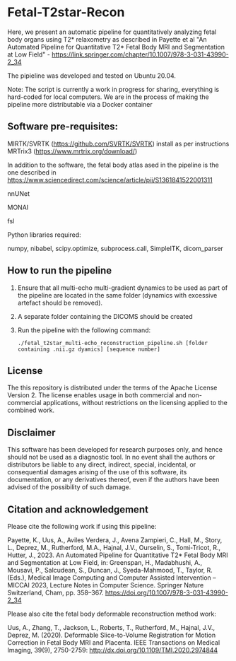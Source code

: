 # Fetal-T2star-Recon
Here, we present an automatic pipeline for quantitatively analyzing fetal body organs using T2* relaxometry as described in Payette et al "An Automated Pipeline for Quantitative T2* Fetal Body MRI and Segmentation at Low Field" - https://link.springer.com/chapter/10.1007/978-3-031-43990-2_34

The pipieline was developed and tested on Ubuntu 20.04.

Note: The script is currently a work in progress for sharing, everything is hard-coded for local computers. We are in the process of making the pipeline more distributable via a Docker container

## Software pre-requisites: 

MIRTK/SVRTK (https://github.com/SVRTK/SVRTK) install as per instructions
MRTrix3 (https://www.mrtrix.org/download/)

In addition to the software, the fetal body atlas ased in the pipeline is the one described in https://www.sciencedirect.com/science/article/pii/S1361841522001311

nnUNet

MONAI

fsl

Python libraries required: 

numpy, nibabel, scipy.optimize, subprocess.call, SimpleITK, dicom_parser


## How to run the pipeline

1. Ensure that all multi-echo multi-gradient dynamics to be used as part of the pipeline are located in the same folder (dynamics with excessive artefact should be removed).
2. A separate folder containing the DICOMS should be created 
3. Run the pipeline with the following command:

   `./fetal_t2star_multi-echo_reconstruction_pipeline.sh [folder containing .nii.gz dyamics] [sequence number]`


## License
The this repository is distributed under the terms of the Apache License Version 2. The license enables usage in both commercial and non-commercial applications, without restrictions on the licensing applied to the combined work.

## Disclaimer
This software has been developed for research purposes only, and hence should not be used as a diagnostic tool. In no event shall the authors or distributors be liable to any direct, indirect, special, incidental, or consequential damages arising of the use of this software, its documentation, or any derivatives thereof, even if the authors have been advised of the possibility of such damage.

## Citation and acknowledgement

Please cite the following work if using this pipeline: 

Payette, K., Uus, A., Aviles Verdera, J., Avena Zampieri, C., Hall, M., Story, L., Deprez, M., Rutherford, M.A., Hajnal, J.V., Ourselin, S., Tomi-Tricot, R., Hutter, J., 2023. An Automated Pipeline for Quantitative T2* Fetal Body MRI and Segmentation at Low Field, in: Greenspan, H., Madabhushi, A., Mousavi, P., Salcudean, S., Duncan, J., Syeda-Mahmood, T., Taylor, R. (Eds.), Medical Image Computing and Computer Assisted Intervention – MICCAI 2023, Lecture Notes in Computer Science. Springer Nature Switzerland, Cham, pp. 358–367. https://doi.org/10.1007/978-3-031-43990-2_34

Please also cite the fetal body deformable reconstruction method work: 

Uus, A., Zhang, T., Jackson, L., Roberts, T., Rutherford, M., Hajnal, J.V., Deprez, M. (2020). Deformable Slice-to-Volume Registration for Motion Correction in Fetal Body MRI and Placenta. IEEE Transactions on Medical Imaging, 39(9), 2750-2759: http://dx.doi.org/10.1109/TMI.2020.2974844
   
   

